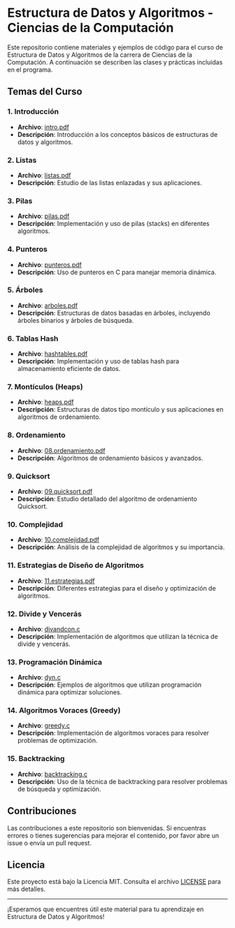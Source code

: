 # Estructura de Datos y Algoritmos - Ciencias de la Computación

Este repositorio contiene materiales y ejemplos de código para el curso de Estructura de Datos y Algoritmos de la carrera de Ciencias de la Computación. A continuación se describen las clases y prácticas incluidas en el programa.

## Temas del Curso

### 1. Introducción
- **Archivo**: [intro.pdf](computer-science-LCC-/EDyA/2014-2015/Teoria/intro.pdf)
- **Descripción**: Introducción a los conceptos básicos de estructuras de datos y algoritmos.

### 2. Listas
- **Archivo**: [listas.pdf](computer-science-LCC-/EDyA/2014-2015/Teoria/listas.pdf)
- **Descripción**: Estudio de las listas enlazadas y sus aplicaciones.

### 3. Pilas
- **Archivo**: [pilas.pdf](computer-science-LCC-/EDyA/2014-2015/Teoria/pilas.pdf)
- **Descripción**: Implementación y uso de pilas (stacks) en diferentes algoritmos.

### 4. Punteros
- **Archivo**: [punteros.pdf](computer-science-LCC-/EDyA/2014-2015/Teoria/punteros.pdf)
- **Descripción**: Uso de punteros en C para manejar memoria dinámica.

### 5. Árboles
- **Archivo**: [arboles.pdf](computer-science-LCC-/EDyA/2014-2015/Teoria/arboles.pdf)
- **Descripción**: Estructuras de datos basadas en árboles, incluyendo árboles binarios y árboles de búsqueda.

### 6. Tablas Hash
- **Archivo**: [hashtables.pdf](computer-science-LCC-/EDyA/2014-2015/Teoria/hashtables.pdf)
- **Descripción**: Implementación y uso de tablas hash para almacenamiento eficiente de datos.

### 7. Montículos (Heaps)
- **Archivo**: [heaps.pdf](computer-science-LCC-/EDyA/2014-2015/Teoria/heaps.pdf)
- **Descripción**: Estructuras de datos tipo montículo y sus aplicaciones en algoritmos de ordenamiento.

### 8. Ordenamiento
- **Archivo**: [08.ordenamiento.pdf](computer-science-LCC-/EDyA/2014-2015/Teoria/08.ordenamiento.pdf)
- **Descripción**: Algoritmos de ordenamiento básicos y avanzados.

### 9. Quicksort
- **Archivo**: [09.quicksort.pdf](computer-science-LCC-/EDyA/2014-2015/Teoria/09.quicksort.pdf)
- **Descripción**: Estudio detallado del algoritmo de ordenamiento Quicksort.

### 10. Complejidad
- **Archivo**: [10.complejidad.pdf](computer-science-LCC-/EDyA/2014-2015/Teoria/10.complejidad.pdf)
- **Descripción**: Análisis de la complejidad de algoritmos y su importancia.

### 11. Estrategias de Diseño de Algoritmos
- **Archivo**: [11.estrategias.pdf](computer-science-LCC-/EDyA/2014-2015/Teoria/11.estrategias.pdf)
- **Descripción**: Diferentes estrategias para el diseño y optimización de algoritmos.

### 12. Divide y Vencerás
- **Archivo**: [divandcon.c](computer-science-LCC-/EDyA/2014-2015/Teoria/divandcon.c)
- **Descripción**: Implementación de algoritmos que utilizan la técnica de divide y vencerás.

### 13. Programación Dinámica
- **Archivo**: [dyn.c](computer-science-LCC-/EDyA/2014-2015/Teoria/dyn.c)
- **Descripción**: Ejemplos de algoritmos que utilizan programación dinámica para optimizar soluciones.

### 14. Algoritmos Voraces (Greedy)
- **Archivo**: [greedy.c](computer-science-LCC-/EDyA/2014-2015/Teoria/greedy.c)
- **Descripción**: Implementación de algoritmos voraces para resolver problemas de optimización.

### 15. Backtracking
- **Archivo**: [backtracking.c](computer-science-LCC-/EDyA/2014-2015/Teoria/backtracking.c)
- **Descripción**: Uso de la técnica de backtracking para resolver problemas de búsqueda y optimización.

## Contribuciones
Las contribuciones a este repositorio son bienvenidas. Si encuentras errores o tienes sugerencias para mejorar el contenido, por favor abre un issue o envía un pull request.

## Licencia
Este proyecto está bajo la Licencia MIT. Consulta el archivo [LICENSE](LICENSE) para más detalles.

---

¡Esperamos que encuentres útil este material para tu aprendizaje en Estructura de Datos y Algoritmos!
